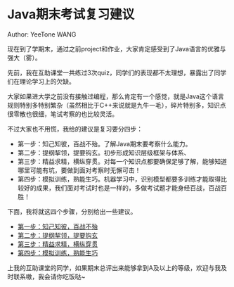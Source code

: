 # Java期末考试复习建议

Author: YeeTone WANG

现在到了学期末，通过之前project和作业，大家肯定感受到了Java语言的优雅与强大（雾）。

先前，我在互助课堂一共练过3次quiz，同学们的表现都不太理想，暴露出了同学们在理论学习上的欠缺。

大家如果进大学之前没有接触过编程，那么肯定有一个感觉，就是Java这个语言规则特别多特别繁杂（虽然相比于C++来说就是九牛一毛），碎片特别多，知识点很零散也很细，笔试考察的也比较灵活。

不过大家也不用慌，我给的建议是复习要分四步：
- 第一步：知己知彼，百战不殆。了解Java期末要考察什么能力。
- 第二步：提纲挈领，提要钩玄。初步形成知识层级框架与体系、
- 第三步：精益求精，横纵穿贯。对每一个知识点都要确保足够了解，能够知道哪里可能有坑，要做到面对考察时无懈可击！
- 第四步：模拟训练，熟能生巧。机器学习中，识别模型都要多训练才能取得比较好的成果，我们面对考试时也是一样的，多做考试题才能身经百战，百战百胜！

下面，我将就这四个步骤，分别给出一些建议。

- [第一步：知己知彼，百战不殆](https://github.com/YeeTone/CS102A-Answer/blob/FinalReview/FinalReview/Suggestions/1%E7%9F%A5%E5%B7%B1%E7%9F%A5%E5%BD%BC%EF%BC%8C%E7%99%BE%E6%88%98%E4%B8%8D%E6%AE%86.md)
- [第二步：提纲挈领，提要钩玄](https://github.com/YeeTone/CS102A-Answer/blob/FinalReview/FinalReview/Suggestions/2%E6%8F%90%E7%BA%B2%E6%8C%88%E9%A2%86%EF%BC%8C%E6%8F%90%E8%A6%81%E9%92%A9%E7%8E%84.md)
- [第三步：精益求精，横纵穿贯](https://github.com/YeeTone/CS102A-Answer/blob/FinalReview/FinalReview/Suggestions/3%E7%B2%BE%E7%9B%8A%E6%B1%82%E7%B2%BE%EF%BC%8C%E6%A8%AA%E7%BA%B5%E7%A9%BF%E8%B4%AF.md)
- [第四步：模拟训练，熟能生巧](https://github.com/YeeTone/CS102A-Answer/blob/FinalReview/FinalReview/Suggestions/4%E6%A8%A1%E6%8B%9F%E8%AE%AD%E7%BB%83%EF%BC%8C%E7%86%9F%E8%83%BD%E7%94%9F%E5%B7%A7.md)

上我的互助课堂的同学，如果期末总评出来能够拿到A及以上的等级，欢迎与我及时联系嗷，我会请你吃饭哒~
